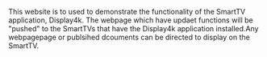 This website is to used to demonstrate the functionality of the SmartTV application, Display4k. The webpage which have updaet functions will be "pushed" to the SmartTVs that have the Display4k application installed.Any webpagepage or publsihed dcouments can be directed to display on the SmartTV. 
